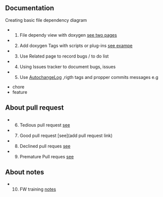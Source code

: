 
## Documentation

Creating basic file dependency diagram
* 1. File dependy view with doxygen [see two pages](lac04)
* 2. Add doxygen Tags with scripts or plug-ins [see exampe](openexample)
* 3. Use Related page to record bugs / to do list
* 4. Using Issues tracker to document bugs, issues
* 5. Use [AutochangeLog](https://www.npmjs.com/package/auto-changelog) ,rigth tags and propper commits messages e.g
 - chore
 - feature

## About pull request
* 6. Tedious pull request [see]( see)
* 7. Good pull request [see](add pull request link)
* 8. Declined pull reques [see](website)
* 9. Premature Pull reques [see](see)

## About notes
 * 10. FW training [notes](evernote)
